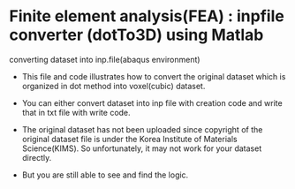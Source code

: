 # Finite element analysis(FEA) : inpfile converter (dotTo3D) using Matlab
converting dataset into inp.file(abaqus environment)

- This file and code illustrates how to convert the original dataset which is organized in dot method into voxel(cubic) dataset.

- You can either convert dataset into inp file with creation code and write that in txt file with write code.

- The original dataset has not been uploaded since copyright of the original dataset file is under the Korea Institute of Materials Science(KIMS).
  So unfortunately, it may not work for your dataset directly.
  
- But you are still able to see and find the logic.
